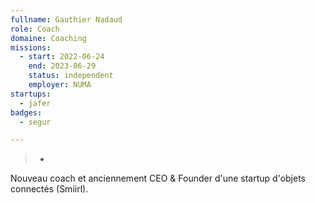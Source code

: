 ```yaml
---
fullname: Gauthier Nadaud
role: Coach
domaine: Coaching
missions:
  - start: 2022-06-24
    end: 2023-06-29
    status: independent
    employer: NUMA
startups:
  - jafer
badges:
  - segur

---
```

>-
  Nouveau coach et anciennement CEO & Founder d'une startup d'objets connectés
  (Smiirl).
